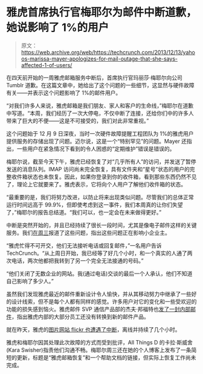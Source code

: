 # 雅虎首席执行官梅耶尔为邮件中断道歉，她说影响了 1%的用户

> 原文：<https://web.archive.org/web/https://techcrunch.com/2013/12/13/yahoos-marissa-mayer-apologizes-for-mail-outage-that-she-says-affected-1-of-users/>

在四天前开始的一周雅虎邮箱服务中断后，首席执行官玛丽莎·梅耶尔向公司 Tumblr 道歉。在这篇文章中，她给出了这个问题的一些细节，这显然与硬件故障有关——并表示这个问题影响了 1%的邮件用户。

“对我们许多人来说，雅虎邮箱是我们朋友、家人和客户的生命线，”梅耶尔在道歉中写道。“本周，我们经历了一次大停电，不仅中断了连接，还给你们中的许多人带来了巨大的不便——这是不可接受的，我们对此非常重视。”

这个问题始于 12 月 9 日深夜，当时一次硬件故障提醒工程团队为 1%的雅虎用户提供服务的存储出现了问题。迈尔说，这是一个“特别罕见”的问题。Mayer 还指出，一些用户在紧急情况下看到的令人困惑的“定期维护”错误是错误的。

梅耶尔说，截至今天下午，雅虎已经恢复了对“几乎所有人”的访问，并发送了暂停发送的消息队列。IMAP 访问尚未完全恢复，具有文件夹和“星号”状态的用户的完整收件箱状态也未恢复。因此，如果你登录到你的收件箱，看到那些东西仍然不见了，理论上它就要来了。雅虎表示，它将向个人用户了解他们收件箱的状态。

“最重要的是，我们将努力改进，以防止将来出现类似问题。尽管我们的总体正常运行时间远高于 99.9%，但即使考虑到这一事件，我们本周真的让你们失望了，”梅耶尔的报告总结道。“我们可以，也一定会在未来做得更好。”

中断是突然开始的，并且已经持续了很长一段时间，尤其是像电子邮件这样的关键服务。我们[在周三](https://web.archive.org/web/20230305214958/https://techcrunch.com/2013/12/11/trouble-at-yahoo-partial-webmail-outage-hits-day-two-surprise-small-business-websites-shutdowns-anger-customers/)报道了这些问题，指出这些问题正在影响小企业主。

“雅虎忙得不可开交，他们无法接听电话或回复邮件，”一名用户告诉 TechCrunch。“从上周日开始，我已经等了好几个小时，和一个真实的人通了两次电话，两次他都把我转到了另一个完全无法接通的号码。”

“他们关闭了无数企业的网站。我(通过电话)交谈的最后一个人承认，他们不知道自己影响了多少人。”

虽然我们发现雅虎最近的邮件重新设计令人愉快，并从其移动努力中继承了一些好的设计线索，但不是每个人都有同样的感觉。许多用户对它的变化和一些受欢迎的功能的损失感到恼火。雅虎邮件 SVP 通信产品部的杰夫·邦福特也[发了一封内部邮件](https://web.archive.org/web/20230305214958/http://allthingsd.com/20131124/while-users-lament-only-25-percent-of-yahoos-willing-eat-mail-dogfood-memo/)，指出雅虎内部的大部分员工还没有转换到新的邮件产品。

就在昨天，雅虎的[图片网站 flickr 也遭遇了中断](https://web.archive.org/web/20230305214958/https://techcrunch.com/2013/12/12/yahoos-bad-week-continues-flickr-crashed-today-too/)，离线并持续了几个小时。

雅虎和梅耶尔因其处理此次故障的方式而受到批评，All Things D 的卡拉·斯威舍(Kara Swisher)指责他们沟通不畅。梅耶尔周三还在她的个人博客上发布了一条简短的更新，标题是“雅虎邮箱恢复”和一个帮助文档的链接，但实际上恢复工作尚未完成。